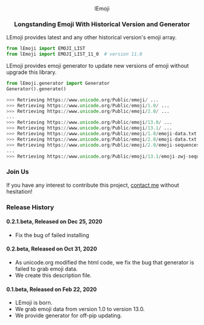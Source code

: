 <p align="center">
    <br>
    lEmoji
    <br>
<p>

<h3 align="center">
	<p>Longstanding Emoji With Historical Version and Generator</p>
</h3>

LEmoji provides latest and any other historical version's emoji array.

```python
from lEmoji import EMOJI_LIST
from lEmoji import EMOJI_LIST_11_0  # version 11.0
```


LEmoji provides emoji generator to update new versions of emoji without upgrade this library.

```python
from lEmoji.generator import Generator
Generator().generate()

>>> Retrieving https://www.unicode.org/Public/emoji/ ...
>>> Retrieving https://www.unicode.org/Public/emoji/1.0/ ...
>>> Retrieving https://www.unicode.org/Public/emoji/2.0/ ...
...
>>> Retrieving https://www.unicode.org/Public/emoji/13.0/ ...
>>> Retrieving https://www.unicode.org/Public/emoji/13.1/ ...
>>> Retrieving https://www.unicode.org/Public/emoji/1.0/emoji-data.txt ...
>>> Retrieving https://www.unicode.org/Public/emoji/2.0/emoji-data.txt ...
>>> Retrieving https://www.unicode.org/Public/emoji/2.0/emoji-sequences.txt ...
...
>>> Retrieving https://www.unicode.org/Public/emoji/13.1/emoji-zwj-sequences.txt ...
```

### Join Us

If you have any interest to contribute this project, [contact me](mailto:i@6-79.cn) without hesitation!

### Release History

#### 0.2.1.beta, Released on Dec 25, 2020

- Fix the bug of failed installing

#### 0.2.beta, Released on Oct 31, 2020

- As unicode.org modified the html code, we fix the bug that generator is failed to grab emoji data.
- We create this description file.

#### 0.1.beta, Released on Feb 22, 2020

- LEmoji is born.
- We grab emoji data from version 1.0 to version 13.0.
- We provide generator for off-pip updating.
